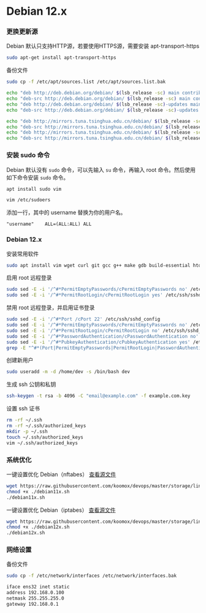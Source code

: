 # Debian 12.x             
### 更换更新源            
Debian 默认只支持HTTP源，若要使用HTTPS源，需要安装 apt-transport-https         
```sh
sudo apt-get install apt-transport-https
```
备份文件          
```sh
sudo cp -f /etc/apt/sources.list /etc/apt/sources.list.bak
```  
```sh
echo "deb http://deb.debian.org/debian/ $(lsb_release -sc) main contrib non-free non-free-firmware" > /etc/apt/sources.list
echo "deb-src http://deb.debian.org/debian/ $(lsb_release -sc) main contrib non-free non-free-firmware" >> /etc/apt/sources.list
echo "deb http://deb.debian.org/debian/ $(lsb_release -sc)-updates main contrib non-free non-free-firmware" >> /etc/apt/sources.list
echo "deb-src http://deb.debian.org/debian/ $(lsb_release -sc)-updates main contrib non-free non-free-firmware" >> /etc/apt/sources.list
``` 
```sh
echo "deb http://mirrors.tuna.tsinghua.edu.cn/debian/ $(lsb_release -sc) main contrib non-free non-free-firmware" | sudo tee /etc/apt/sources.list
echo "deb-src http://mirrors.tuna.tsinghua.edu.cn/debian/ $(lsb_release -sc) main contrib non-free non-free-firmware" | sudo tee -a /etc/apt/sources.list
echo "deb http://mirrors.tuna.tsinghua.edu.cn/debian/ $(lsb_release -sc)-updates main contrib non-free non-free-firmware" | sudo tee -a /etc/apt/sources.list
echo "deb-src http://mirrors.tuna.tsinghua.edu.cn/debian/ $(lsb_release -sc)-updates main contrib non-free non-free-firmware" | sudo tee -a /etc/apt/sources.list
```
### 安装 sudo 命令      
Debian 默认没有 `sudo` 命令，可以先输入 `su` 命令，再输入 root 命令。然后使用如下命令安装 `sudo` 命令。              
```sh
apt install sudo vim
```
```sh
vim /etc/sudoers
```
添加一行，其中的 username 替换为你的用户名。            
```
"username"    ALL=(ALL:ALL) ALL
```
### Debian 12.x         
安装常用软件         
```sh
sudo apt install vim wget curl git gcc g++ make gdb build-essential htop iftop net-tools neofetch
```
启用 root 远程登录         
```sh
sudo sed -E -i '/^#*PermitEmptyPasswords/cPermitEmptyPasswords no' /etc/ssh/sshd_config
sudo sed -E -i '/^#*PermitRootLogin/cPermitRootLogin yes' /etc/ssh/sshd_config
```
禁用 root 远程登录，并启用证书登录        
```sh
sudo sed -E -i '/^#*Port /cPort 22' /etc/ssh/sshd_config
sudo sed -E -i '/^#*PermitEmptyPasswords/cPermitEmptyPasswords no' /etc/ssh/sshd_config
sudo sed -E -i '/^#*PermitRootLogin/cPermitRootLogin no' /etc/ssh/sshd_config
sudo sed -E -i '/^#*PasswordAuthentication/cPasswordAuthentication no' /etc/ssh/sshd_config
sudo sed -E -i '/^#*PubkeyAuthentication/cPubkeyAuthentication yes' /etc/ssh/sshd_config
grep -E "^#*(Port|PermitEmptyPasswords|PermitRootLogin|PasswordAuthentication|PubkeyAuthentication)" /etc/ssh/sshd_config
```       
创建新用户        
```sh
sudo useradd -m -d /home/dev -s /bin/bash dev
```     
生成 ssh 公钥和私钥
```sh
ssh-keygen -t rsa -b 4096 -C "email@example.com" -f example.com.key
```     
设置 ssh 证书       
```sh
rm -rf ~/.ssh
rm -rf ~/.ssh/authorized_keys
mkdir -p ~/.ssh
touch ~/.ssh/authorized_keys
vim ~/.ssh/authorized_keys
```
### 系统优化       
一键设置优化 Debian（nftabes） [查看源文件](/storage/linux/debian/Lightsail/debian11x.sh)         
```sh
wget https://raw.githubusercontent.com/koomox/devops/master/storage/linux/debian/Lightsail/debian11x.sh
chmod +x ./debian11x.sh
./debian11x.sh
```
一键设置优化 Debian（iptabes） [查看源文件](/storage/linux/debian/Lightsail/debian12x.sh)         
```sh
wget https://raw.githubusercontent.com/koomox/devops/master/storage/linux/debian/Lightsail/debian12x.sh
chmod +x ./debian12x.sh
./debian12x.sh
```
### 网络设置             
备份文件          
```sh
sudo cp -f /etc/network/interfaces /etc/network/interfaces.bak
```
```sh
iface ens32 inet static
address 192.168.0.100
netmask 255.255.255.0
gateway 192.168.0.1
```
